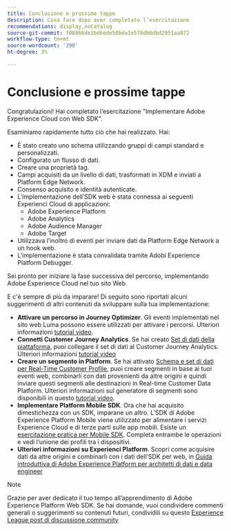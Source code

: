 ```yaml
---
title: Conclusione e prossime tappe
description: Cosa fare dopo aver completato l’esercitazione
recommendations: display,noCatalog
source-git-commit: f08866de1bd6ede50bda1e5f8db6dbd2951aa872
workflow-type: tm+mt
source-wordcount: '390'
ht-degree: 3%

---
```


# Conclusione e prossime tappe

Congratulazioni! Hai completato l’esercitazione &quot;Implementare Adobe Experience Cloud con Web SDK&quot;.

Esaminiamo rapidamente tutto ciò che hai realizzato. Hai:

* È stato creato uno schema utilizzando gruppi di campi standard e personalizzati.
* Configurato un flusso di dati.
* Creare una proprietà tag.
* Campi acquisiti da un livello di dati, trasformati in XDM e inviati a Platform Edge Network.
* Consenso acquisito e identità autenticate.
* L’implementazione dell’SDK web è stata connessa ai seguenti Experienci Cloud di applicazioni:
   * Adobe Experience Platform
   * Adobe Analytics
   * Adobe Audience Manager
   * Adobe Target
* Utilizzava l’inoltro di eventi per inviare dati da Platform Edge Network a un hook web.
* L’implementazione è stata convalidata tramite Adobi Experience Platform Debugger.

Sei pronto per iniziare la fase successiva del percorso, implementando Adobe Experience Cloud nel tuo sito Web.

E c&#39;è sempre di più da imparare! Di seguito sono riportati alcuni suggerimenti di altri contenuti da sviluppare sulla tua implementazione:


* **Attivare un percorso in Journey Optimizer**. Gli eventi implementati nel sito web Luma possono essere utilizzati per attivare i percorsi. Ulteriori informazioni [tutorial video](https://experienceleague.adobe.com/docs/journey-optimizer-learn/tutorials/create-journeys/use-case-transactional-journey.html?lang=it).
* **Connetti Customer Journey Analytics**. Se hai creato [Set di dati della piattaforma](setup-experience-platform.md), puoi collegare il set di dati al Customer Journey Analytics. Ulteriori informazioni [tutorial video](https://experienceleague.adobe.com/docs/customer-journey-analytics-learn/tutorials/connecting-customer-journey-analytics-to-data-sources-in-platform.html)
* **Creare un segmento in Platform**. Se hai attivato [Schema e set di dati per Real-Time Customer Profile](setup-experience-platform.md), puoi creare segmenti in base ai tuoi eventi web, combinarli con dati provenienti da altre origini e quindi inviare questi segmenti alle destinazioni in Real-time Customer Data Platform. Ulteriori informazioni sul generatore di segmenti sono disponibili in questo [tutorial video](https://experienceleague.adobe.com/docs/platform-learn/tutorials/segments/create-segments.html).
* **Implementare Platform Mobile SDK**. Ora che hai acquisito dimestichezza con un SDK, imparane un altro. L’SDK di Adobe Experience Platform Mobile viene utilizzato per alimentare i servizi Experience Cloud e di terze parti sulle app mobili. Esiste un [esercitazione pratica per Mobile SDK](https://experienceleague.adobe.com/docs/platform-learn/implement-mobile-sdk/overview.html?lang=it). Completa entrambe le operazioni e vedi l’unione dei profili tra i dispositivi.
* **Ulteriori informazioni su Experienci Platform**. Scopri come acquisire dati da altre origini e combinarli con i dati dell’SDK per web, in [Guida introduttiva di Adobe Experience Platform per architetti di dati e data engineer](https://experienceleague.adobe.com/docs/platform-learn/getting-started-for-data-architects-and-data-engineers/overview.html?lang=it)


>[!NOTE]
>
>Grazie per aver dedicato il tuo tempo all’apprendimento di Adobe Experience Platform Web SDK. Se hai domande, vuoi condividere commenti generali o suggerimenti su contenuti futuri, condividili su questo [Experience League post di discussione community](https://experienceleaguecommunities.adobe.com/t5/adobe-experience-platform-launch/tutorial-discussion-implement-adobe-experience-cloud-with-web/td-p/444996)
